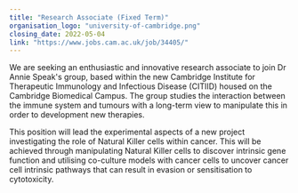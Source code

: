 ```yaml
---
title: "Research Associate (Fixed Term)"
organisation_logo: "university-of-cambridge.png"
closing_date: 2022-05-04
link: "https://www.jobs.cam.ac.uk/job/34405/"
---
```

We are seeking an enthusiastic and innovative research associate to join Dr Annie Speak's group, based within the new Cambridge Institute for Therapeutic Immunology and Infectious Disease (CITIID) housed on the Cambridge Biomedical Campus. The group studies the interaction between the immune system and tumours with a long-term view to manipulate this in order to development new therapies.

This position will lead the experimental aspects of a new project investigating the role of Natural Killer cells within cancer. This will be achieved through manipulating Natural Killer cells to discover intrinsic gene function and utilising co-culture models with cancer cells to uncover cancer cell intrinsic pathways that can result in evasion or sensitisation to cytotoxicity.
